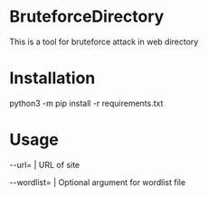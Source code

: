  # BruteforceDirectory
This is a tool for bruteforce attack in web directory

# Installation

python3 -m pip install -r requirements.txt

# Usage

--url=         |      URL of site

--wordlist=    |      Optional argument for wordlist file
